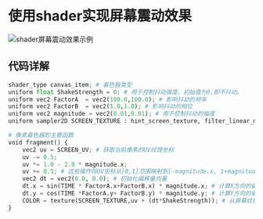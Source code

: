 <!-- toc -->

# 使用shader实现屏幕震动效果

<img data-id="20240608183709" src="https://cdn.ipfsscan.io/weibo/large/005ZoLfCgy1hqi4qbh6ncj30vw0hrkbn.jpg" alt="shader屏幕震动效果示例" />

## 代码详解

```python
shader_type canvas_item; # 着色器类型
uniform float ShakeStrength = 0; # 用于控制抖动强度。初始值为0,即不抖动。
uniform vec2 FactorA  = vec2(100.0,100.0); # 影响抖动的频率
uniform vec2 FactorB  = vec2(1.0,1.0); # 影响抖动的相位
uniform vec2 magnitude = vec2(0.01,0.01); # 用于控制抖动的幅度
uniform sampler2D SCREEN_TEXTURE : hint_screen_texture, filter_linear_mipmap; # 定义了一个统一采样器。hint_screen_texture指定这个纹理是屏幕纹理。

# 像素着色器的主要函数
void fragment() {
    vec2 uv = SCREEN_UV; # 获取当前像素的UV纹理坐标
	uv -= 0.5;
    uv *= 1.0 - 2.0 * magnitude.x;
    uv += 0.5; # 这些操作将UV坐标从[0,1]范围映射到[-magnitude.x, 1+magnitude.x]范围。
	vec2 dt = vec2(0.0, 0.0); # 初始化偏移量向量
	dt.x = sin(TIME * FactorA.x+FactorB.x) * magnitude.x; # 计算X方向的偏移量。
	dt.y = cos(TIME *FactorA.y+ FactorB.y) * magnitude.y; # 计算Y方向的偏移量。
	COLOR = texture(SCREEN_TEXTURE,uv + (dt*ShakeStrength)); # 从屏幕纹理中采样颜色,采样的UV坐标为原始UV坐标加上由抖动偏移量和抖动强度计算得到的偏移。
}
```